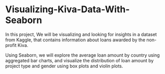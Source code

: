 # Visualizing-Kiva-Data-With-Seaborn

In this project, We will be visualizing and looking for insights in a dataset from Kaggle, that contains information about loans awarded by the non-profit Kiva.

Using Seaborn, we will explore the average loan amount by country using aggregated bar charts, and visualize the distribution of loan amount by project type and gender using box plots and violin plots.

